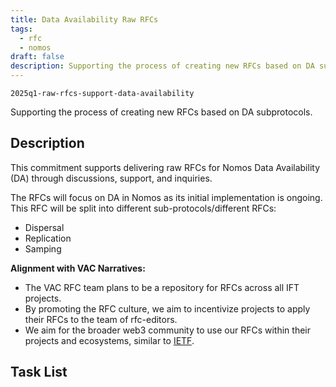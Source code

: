 ```yaml
---
title: Data Availability Raw RFCs
tags:
  - rfc
  - nomos
draft: false
description: Supporting the process of creating new RFCs based on DA subprotocols.
---
```


`2025q1-raw-rfcs-support-data-availability`

Supporting the process of creating new RFCs based on DA subprotocols.

## Description

This commitment supports delivering raw RFCs for Nomos Data Availability (DA) 
through discussions, support, and inquiries. 

The RFCs will focus on DA in Nomos as its initial implementation is ongoing. 
This RFC will be split into different sub-protocols/different RFCs:

- Dispersal 
- Replication
- Samping

**Alignment with VAC Narratives:**

- The VAC RFC team plans to be a repository for RFCs across all IFT projects.
- By promoting the RFC culture, we aim to incentivize projects to apply their 
  RFCs to the team of rfc-editors.
- We aim for the broader web3 community to use our RFCs within their projects 
  and ecosystems, similar to [IETF](https://www.ietf.org/).

## Task List

